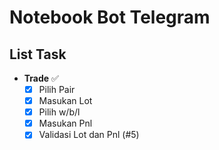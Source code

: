# Notebook Bot Telegram

## List Task

- **Trade** ✅
  - [x] Pilih Pair
  - [x] Masukan Lot 
  - [x] Pilih w/b/l
  - [x] Masukan Pnl
  - [x] Validasi Lot dan Pnl (#5)
